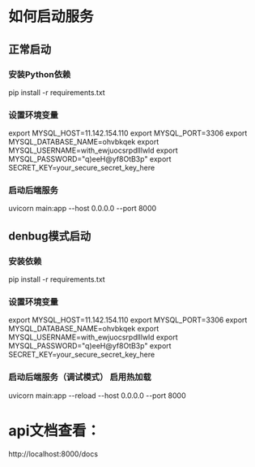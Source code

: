 # 如何启动服务
## 正常启动
### 安装Python依赖
pip install -r requirements.txt

### 设置环境变量
export MYSQL_HOST=11.142.154.110
export MYSQL_PORT=3306
export MYSQL_DATABASE_NAME=ohvbkqek
export MYSQL_USERNAME=with_ewjuocsrpdlllwld
export MYSQL_PASSWORD="q)eeH@yf8OtB3p"
export SECRET_KEY=your_secure_secret_key_here

### 启动后端服务
uvicorn main:app --host 0.0.0.0 --port 8000

## denbug模式启动
### 安装依赖
pip install -r requirements.txt
### 设置环境变量
export MYSQL_HOST=11.142.154.110
export MYSQL_PORT=3306
export MYSQL_DATABASE_NAME=ohvbkqek
export MYSQL_USERNAME=with_ewjuocsrpdlllwld
export MYSQL_PASSWORD="q)eeH@yf8OtB3p"
export SECRET_KEY=your_secure_secret_key_here
### 启动后端服务（调试模式） 启用热加载
uvicorn main:app --reload --host 0.0.0.0 --port 8000


# api文档查看：
http://localhost:8000/docs


